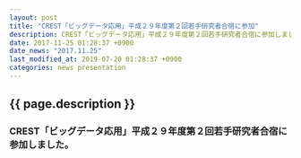 ```yaml
---
layout: post
title: "CREST「ビッグデータ応用」平成２９年度第２回若手研究者合宿に参加"
description: CREST「ビッグデータ応用」平成２９年度第２回若手研究者合宿に参加しました。
date: 2017-11-25 01:28:37 +0900
date_news: "2017.11.25"
last_modified_at: 2019-07-20 01:28:37 +0900
categories: news presentation
---
```


## {{ page.description }}

### CREST「ビッグデータ応用」平成２９年度第２回若手研究者合宿に参加しました。
